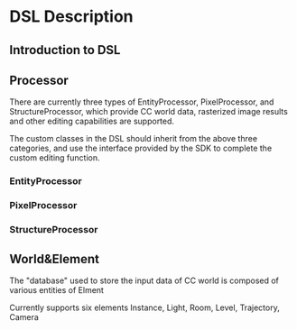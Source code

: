 # DSL Description

<!-- toc -->

## Introduction to DSL

## Processor
There are currently three types of EntityProcessor, PixelProcessor, and StructureProcessor, which provide
CC world data, rasterized image results and other editing capabilities are supported.

The custom classes in the DSL should inherit from the above three categories, and use the interface provided by the SDK to complete the custom editing function.

### EntityProcessor

### PixelProcessor

### StructureProcessor


## World&Element
The "database" used to store the input data of CC world is composed of various entities of Elment

Currently supports six elements Instance, Light, Room, Level, Trajectory, Camera